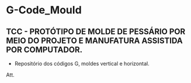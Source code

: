 # G-Code_Mould

## TCC - PROTÓTIPO DE MOLDE DE PESSÁRIO POR MEIO DO PROJETO E MANUFATURA ASSISTIDA POR COMPUTADOR.
- Repositório dos códigos G, moldes vertical e horizontal.

Att.
